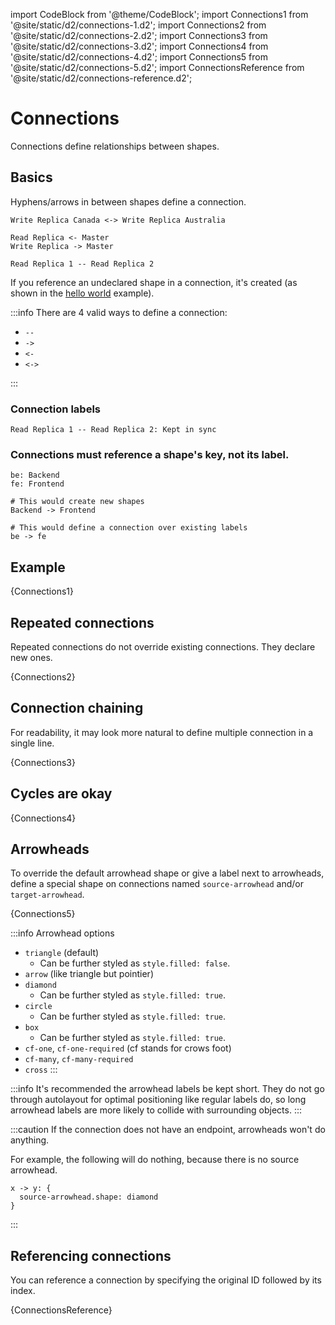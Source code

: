 import CodeBlock from '@theme/CodeBlock';
import Connections1 from '@site/static/d2/connections-1.d2';
import Connections2 from '@site/static/d2/connections-2.d2';
import Connections3 from '@site/static/d2/connections-3.d2';
import Connections4 from '@site/static/d2/connections-4.d2';
import Connections5 from '@site/static/d2/connections-5.d2';
import ConnectionsReference from '@site/static/d2/connections-reference.d2';

# Connections

Connections define relationships between shapes.

## Basics

Hyphens/arrows in between shapes define a connection.

```d2
Write Replica Canada <-> Write Replica Australia

Read Replica <- Master
Write Replica -> Master

Read Replica 1 -- Read Replica 2
```

If you reference an undeclared shape in a connection, it's created (as shown in the [hello
world](hello-world.md) example).

:::info
There are 4 valid ways to define a connection:

- `--`
- `->`
- `<-`
- `<->`

:::

### Connection labels

```d2
Read Replica 1 -- Read Replica 2: Kept in sync
```

### Connections must reference a shape's key, not its label.

```d2
be: Backend
fe: Frontend

# This would create new shapes
Backend -> Frontend

# This would define a connection over existing labels
be -> fe
```

## Example

<CodeBlock className="language-d2">
    {Connections1}
</CodeBlock>

<div className="embedSVG" dangerouslySetInnerHTML={{__html: require('@site/static/img/generated/connections-1.svg2')}}></div>

## Repeated connections

Repeated connections do not override existing connections. They declare new ones.

<CodeBlock className="language-d2">
    {Connections2}
</CodeBlock>

<div className="embedSVG" dangerouslySetInnerHTML={{__html: require('@site/static/img/generated/connections-2.svg2')}}></div>

## Connection chaining

For readability, it may look more natural to define multiple connection in a single line.

<CodeBlock className="language-d2">
    {Connections3}
</CodeBlock>

<div className="embedSVG" dangerouslySetInnerHTML={{__html: require('@site/static/img/generated/connections-3.svg2')}}></div>

## Cycles are okay

<CodeBlock className="language-d2">
    {Connections4}
</CodeBlock>

<div className="embedSVG" dangerouslySetInnerHTML={{__html: require('@site/static/img/generated/connections-4.svg2')}}></div>

## Arrowheads

To override the default arrowhead shape or give a label next to arrowheads, define a special shape on connections named `source-arrowhead` and/or `target-arrowhead`.

<CodeBlock className="language-d2">
    {Connections5}
</CodeBlock>

<div className="embedSVG" dangerouslySetInnerHTML={{__html: require('@site/static/img/generated/connections-5.svg2')}}></div>

:::info Arrowhead options
- `triangle` (default)
  - Can be further styled as `style.filled: false`.
- `arrow` (like triangle but pointier)
- `diamond`
  - Can be further styled as `style.filled: true`.
- `circle`
  - Can be further styled as `style.filled: true`.
- `box`
  - Can be further styled as `style.filled: true`.
- `cf-one`, `cf-one-required` (cf stands for crows foot)
- `cf-many`, `cf-many-required`
- `cross`
:::

:::info
It's recommended the arrowhead labels be kept short. They do not go through
autolayout for optimal positioning like regular labels do, so long arrowhead labels are
more likely to collide with surrounding objects.
:::

:::caution
If the connection does not have an endpoint, arrowheads won't do anything.

For example, the following will do nothing, because there is no source arrowhead.

```d2
x -> y: {
  source-arrowhead.shape: diamond
}
```
:::

## Referencing connections

You can reference a connection by specifying the original ID followed by its index.

<CodeBlock className="language-d2">
    {ConnectionsReference}
</CodeBlock>

<div className="embedSVG" dangerouslySetInnerHTML={{__html: require('@site/static/img/generated/connections-reference.svg2')}}></div>
